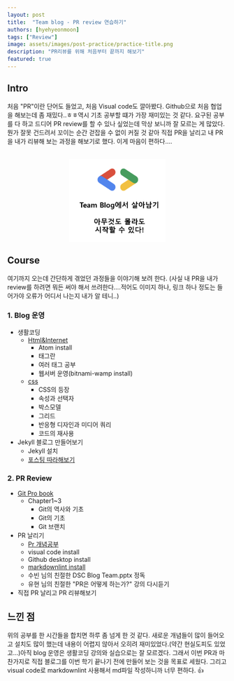 ```yaml
---
layout: post
title:  "Team blog - PR review 연습하기"
authors: [hyehyeonmoon]
tags: ["Review"]
image: assets/images/post-practice/practice-title.png
description: "PR리뷰를 위해 처음부터 끝까지 해보기"
featured: true
---
```


## Intro

 처음 "PR"이란 단어도 들었고, 처음 Visual code도 깔아봤다. Github으로 처음 협업을 해보는데 좀 재밌다..ㅎㅎ역시 기초 공부할 떄가 가장 재미있는 것 같다. 요구된 공부를 다 하고 드디어 PR review를 할 수 있나 싶었는데 막상 보니까 잘 모르는 게 많았다. 뭔가 잘못 건드려서 꼬이는 순간 걷잡을 수 없이 커질 것 같아 직접 PR을 날리고 내 PR을 내가 리뷰해 보는 과정을 해보기로 했다. 이게 마음이 편하다....
<br>
<br>

<p align="center">
<img src="../assets/images/post-practice/practice-title.png" align="center" width="220" height="190"> 
</p>

## Course

 여기까지 오는데 간단하게 겪었던 과정들을 이야기해 보려 한다. (사실 내 PR을 내가 review를 하려면 뭐든 써야 해서 쓰려한다....적어도 이미지 하나, 링크 하나 정도는 들어가야 오류가 어디서 나는지 내가 알 테니..)

### 1. Blog 운영

- 생활코딩
  - [Html&Internet](https://opentutorials.org/course/3084)
    - Atom install
    - 태그란
    - 여러 태그 공부
    - 웹서버 운영(bitnami-wamp install)
  - [css](https://opentutorials.org/course/3086)
    - CSS의 등장
    - 속성과 선택자
    - 박스모델
    - 그리드
    - 반응형 디자인과 미디어 쿼리
    - 코드의 재사용
- Jekyll 블로그 만들어보기
  - Jekyll 설치
  - [포스팅 따라해보기](https://velog.io/@shg4821/%EA%B9%83%ED%97%88%EB%B8%8C-%EB%B8%94%EB%A1%9C%EA%B7%B8-%EB%A7%8C%EB%93%A4%EA%B8%B0-1)

### 2. PR Review

- [Git Pro book](https://git-scm.com/book/ko/v2)
  - Chapter1~3
    - Git의 역사와 기초
    - Git의 기초
    - Git 브랜치
- PR 날리기
  - [Pr 개념공부]("https://wayhome25.github.io/git/2017/07/08/git-first-pull-request-story/)
  - visual code install
  - Github desktop install
  - [markdownlint install]("https://github.com/DSC-University-of-Seoul/2021-spring-web/blob/main/CONTRIBUTING.md)
  - 수빈 님의 친절한 DSC Blog Team.pptx 정독
  - 유현 님의 친절한 "PR은 어떻게 하는가?" 강의 다시듣기
- 직접 PR 날리고 PR 리뷰해보기

## 느낀 점

위의 공부를 한 시간들을 합치면 하루 좀 넘게 한 것 같다. 새로운 개념들이 많이 들어오고 설치도 많이 했는데 내용이 어렵지 않아서 오히려 재미있었다.(약간 현실도피도 있었고...)아직 blog 운영은 생활코딩 강의와 실습으로는 잘 모르겠다. 그래서 이번 PR과 마찬가지로 직접 블로그를 이번 학기 끝나기 전에 만들어 보는 것을 목표로 세웠다. 그리고 visual code로 markdownlint 사용해서 md파일 작성하니까 너무 편하다. 👍
